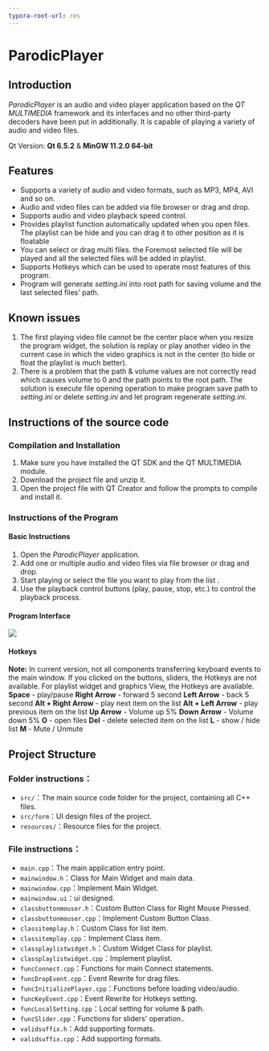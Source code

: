 ```yaml
---
typora-root-url: res
---
```


# ParodicPlayer
## Introduction  

*ParodicPlayer* is an audio and video player application based on the *QT MULTIMEDIA* framework and its interfaces and no other third-party decoders have been put in additionally. It is capable of playing a variety of audio and video files.

Qt Version: **Qt 6.5.2** & **MinGW 11.2.0 64-bit**

## Features  

* Supports a variety of audio and video formats, such as MP3, MP4, AVI and so on.  
* Audio and video files can be added via file browser or drag and drop. 
* Supports audio and video playback speed control.
* Provides playlist function automatically updated when you open files. The playlist can be hide and you can drag it to other position as it is floatable
* You can select or drag multi files. the Foremost selected file will be played and all the selected files will be added in playlist.
* Supports Hotkeys which can be used to operate most features of this program.
* Program will generate *setting.ini* into root path for saving volume and the last selected files' path.

## Known issues

1. The first playing video file cannot be the center place when you resize the program widget, the solution is replay or play another video in the current case in which the video graphics is not in the center (to hide or float the playlist is much better).
2. There is a problem that the path & volume values are not correctly read which causes volume to 0 and the path points to the root path. The solution is execute file opening operation to make program save path to *setting.ini* or delete *setting.ini* and let program regenerate *setting.ini*.

## Instructions of the source code

### Compilation and Installation  

1. Make sure you have installed the QT SDK and the QT MULTIMEDIA module. 
2. Download the project file and unzip it. 
3. Open the project file with QT Creator and follow the prompts to compile and install it. 

### Instructions of the Program

#### Basic Instructions

1. Open the *ParodicPlayer* application.  
2. Add one or multiple audio and video files via file browser or drag and drop.  
3. Start playing or select the file you want to play from the list .  
4. Use the playback control buttons (play, pause, stop, etc.) to control the playback process.

#### Program Interface

![](/ParodicPlayer_interface.png)

#### Hotkeys 

**Note:** In current version, not all components transferring keyboard events to the main window. If you clicked on the buttons, sliders, the Hotkeys are not available. For playlist widget and graphics View, the Hotkeys are available.
**Space** - play/pause
**Right Arrow** - forward 5 second
**Left Arrow** - back 5 second
**Alt + Right Arrow** - play next item  on the list
**Alt + Left Arrow** - play previous item on the list
**Up Arrow** - Volume up 5%
**Down Arrow** - Volume down 5%
**O** - open files
**Del** - delete selected item on the list
**L** - show / hide list
**M** - Mute / Unmute

## Project Structure  

### Folder instructions：  
* `src/`：The main source code folder for the project, containing all C++ files.  
* `src/form`：UI design files of the project.  
* `resources/`：Resource files for the project.
### File instructions：  
* `main.cpp`：The main application entry point.  
* `mainwindow.h`：Class for Main Widget and main data.  
* `mainwindow.cpp`：Implement Main Widget.  
* `mainwindow.ui`：ui designed.  
* `classbuttonmouser.h`：Custom Button Class for Right Mouse Pressed.  
* `classbuttonmouser.cpp`：Implement Custom Button Class.  
* `classitemplay.h`：Custom Class for list item.  
* `classitemplay.cpp`：Implement Class item.  
* `classplaylistwidget.h`：Custom Widget Class for playlist.  
* `classplaylistwidget.cpp`：Implement playlist.  
* `funcConnect.cpp`：Functions for main Connect statements.  
* `funcDropEvent.cpp`：Event Rewrite for drag files.  
* `funcInitializePlayer.cpp`：Functions before loading video/audio.  
* `funcKeyEvent.cpp`：Event Rewrite for Hotkeys setting.  
* `funcLocalSetting.cpp`：Local setting for volume & path.  
* `funcSlider.cpp`：Functions for sliders' operation..  
* `validsuffix.h`：Add supporting formats.  
* `validsuffix.cpp`：Add supporting formats.  